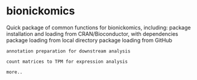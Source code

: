 # bionickomics

Quick package of common functions for bionickomics, including:
    package installation and loading from CRAN/Bioconductor, with dependencies
    package loading from local directory
    package loading from GitHub

    annotation preparation for downstream analysis

    count matrices to TPM for expression analysis

    more..
